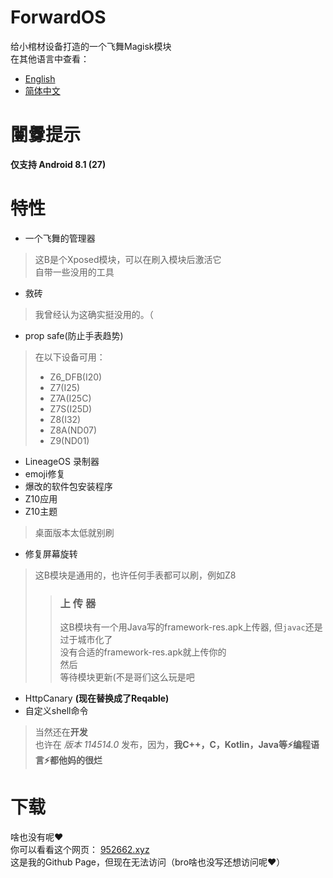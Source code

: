 # ForwardOS
给小棺材设备打造的一个飞舞Magisk模块<br>
在其他语言中查看：<br>
- [English](README.md)
- [简体中文](README_zh.md)
# 闦釁提示
**仅支持 Android 8.1 (27)**
# 特性
- 一个飞舞的管理器
> 这B是个Xposed模块，可以在刷入模块后激活它<br>
> 自带一些没用的工具
- 救砖
> 我曾经认为这确实挺没用的。（
- prop safe(防止手表趋势)
> 在以下设备可用：
> - Z6_DFB(I20)
> - Z7(I25)
> - Z7A(I25C)
> - Z7S(I25D)
> - Z8(I32)
> - Z8A(ND07)
> - Z9(ND01)
- LineageOS 录制器
- emoji修复
- 爆改的软件包安装程序
- Z10应用
- Z10主题
> 桌面版本太低就别刷
- 修复屏幕旋转
> 这B模块是通用的，也许任何手表都可以刷，例如Z8
>> ### 上   传   器
>> 这B模块有一个用Java写的framework-res.apk上传器, 但`javac`还是过于城市化了<br>
>> 没有合适的framework-res.apk就上传你的<br>
>> 然后<br>
>> 等待模块更新(不是哥们这么玩是吧
- HttpCanary **(现在替换成了Reqable)**
- 自定义shell命令
> 当然还在**开发**<br>
> 也许在 *版本 114514.0* 发布，因为，**我C++，C，Kotlin，Java等⚡️编程语言⚡️都他妈的很烂**
# 下载
啥也没有呢❤️<br>
你可以看看这个网页： [952662.xyz](https://952662.xyz)<br>
这是我的Github Page，但现在无法访问（bro啥也没写还想访问呢❤️）
